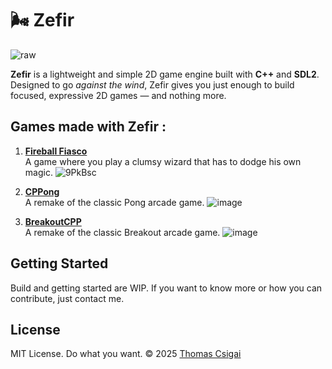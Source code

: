 # 🌬️ Zefir
![raw](https://github.com/user-attachments/assets/d4a0d227-5bf9-46ea-870e-ee7c5fa0908c)

**Zefir** is a lightweight and simple 2D game engine built with **C++** and **SDL2**.
Designed to go *against the wind*, Zefir gives you just enough to build focused, expressive 2D games — and nothing more.

## Games made with Zefir :

1. **[Fireball Fiasco](https://github.com/thomascsigai/Fireball-Fiasco)**  
   A game where you play a clumsy wizard that has to dodge his own magic.
   ![9PkBsc](https://github.com/user-attachments/assets/a1c6760b-757c-4c3d-a6ca-0b86a53dec3e)
   
3. **[CPPong](https://github.com/thomascsigai/CPPong)**  
   A remake of the classic Pong arcade game.
   ![image](https://github.com/user-attachments/assets/07e1eac1-f338-499a-917d-390040790e08)

2. **[BreakoutCPP](https://github.com/thomascsigai/BreakoutCPP)**  
   A remake of the classic Breakout arcade game.
   ![image](https://github.com/user-attachments/assets/5207be35-d41f-4f04-80c6-fa39ca8ff125)

## Getting Started

Build and getting started are WIP. If you want to know more or how you can contribute, just contact me.

## License

MIT License. Do what you want.
© 2025 [Thomas Csigai](https://github.com/thomascsigai)
